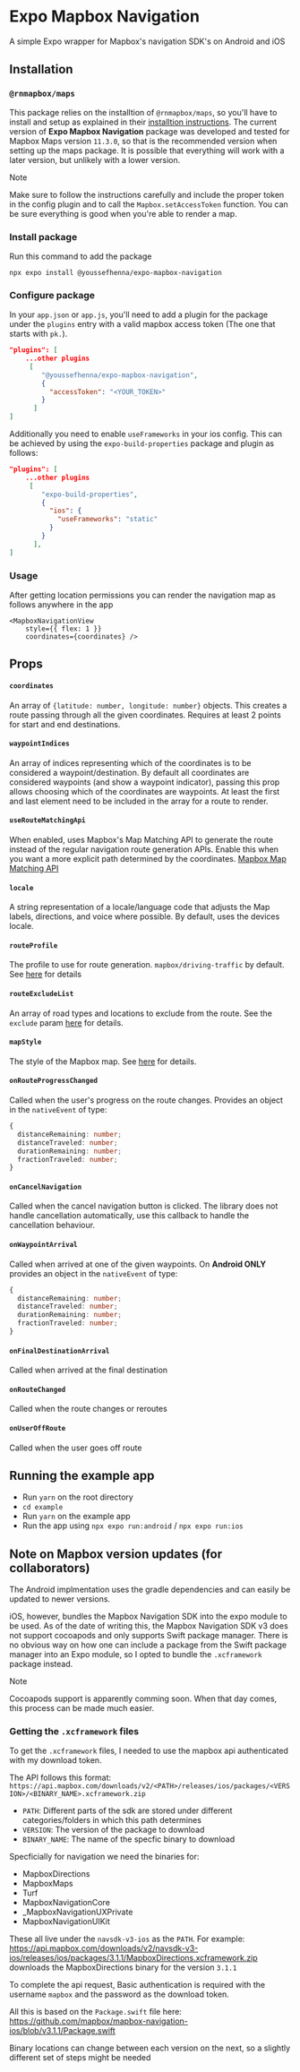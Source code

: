 # Expo Mapbox Navigation

A simple Expo wrapper for Mapbox's navigation SDK's on Android and iOS

## Installation

### `@rnmapbox/maps`

This package relies on the installtion of `@rnmapbox/maps`, so you'll have to install and setup as explained in their [installtion instructions](https://rnmapbox.github.io/docs/install). The current version of **Expo Mapbox Navigation** package was developed and tested for Mapbox Maps version `11.3.0`, so that is the recommended version when setting up the maps package. It is possible that everything will work with a later version, but unlikely with a lower version.

> [!NOTE]  
> Make sure to follow the instructions carefully and include the proper token in the config plugin and to call the `Mapbox.setAccessToken` function. You can be sure everything is good when you're able to render a map.

### Install package

Run this command to add the package

```
npx expo install @youssefhenna/expo-mapbox-navigation
```

### Configure package

In your `app.json` or `app.js`, you'll need to add a plugin for the package under the `plugins` entry with a valid mapbox access token (The one that starts with `pk.`).

```json
"plugins": [
    ...other plugins
     [
        "@youssefhenna/expo-mapbox-navigation",
        {
          "accessToken": "<YOUR_TOKEN>"
        }
      ]
]
```

Additionally you need to enable `useFrameworks` in your ios config. This can be achieved by using the `expo-build-properties` package and plugin as follows:

```json
"plugins": [
    ...other plugins
     [
        "expo-build-properties",
        {
          "ios": {
            "useFrameworks": "static"
          }
        }
      ],
]
```

### Usage

After getting location permissions you can render the navigation map as follows anywhere in the app

```
<MapboxNavigationView
    style={{ flex: 1 }}
    coordinates={coordinates} />
```

## Props

#### `coordinates`

An array of `{latitude: number, longitude: number}` objects. This creates a route passing through all the given coordinates. Requires at least 2 points for start and end destinations.

#### `waypointIndices`

An array of indices representing which of the coordinates is to be considered a waypoint/destination. By default all coordinates are considered waypoints (and show a waypoint indicator), passing this prop allows choosing which of the coordinates are waypoints. At least the first and last element need to be included in the array for a route to render.

#### `useRouteMatchingApi`

When enabled, uses Mapbox's Map Matching API to generate the route instead of the regular navigation route generation APIs. Enable this when you want a more explicit path determined by the coordinates. [Mapbox Map Matching API](https://docs.mapbox.com/api/navigation/map-matching/)

#### `locale`

A string representation of a locale/language code that adjusts the Map labels, directions, and voice where possible. By default, uses the devices locale.

#### `routeProfile`

The profile to use for route generation. `mapbox/driving-traffic` by default. See [here](https://docs.mapbox.com/api/navigation/directions/#routing-profiles) for details

#### `routeExcludeList`

An array of road types and locations to exclude from the route. See the `exclude` param [here](https://docs.mapbox.com/api/navigation/directions/#optional-parameters) for details.

#### `mapStyle`

The style of the Mapbox map. See [here](https://docs.mapbox.com/api/maps/styles/) for details.

#### `onRouteProgressChanged`

Called when the user's progress on the route changes.
Provides an object in the `nativeEvent` of type:

```ts
{
  distanceRemaining: number;
  distanceTraveled: number;
  durationRemaining: number;
  fractionTraveled: number;
}
```

#### `onCancelNavigation`

Called when the cancel navigation button is clicked. The library does not handle cancellation automatically, use this callback to handle the cancellation behaviour.

#### `onWaypointArrival`

Called when arrived at one of the given waypoints.
On **Android ONLY** provides an object in the `nativeEvent` of type:

```ts
{
  distanceRemaining: number;
  distanceTraveled: number;
  durationRemaining: number;
  fractionTraveled: number;
}
```

#### `onFinalDestinationArrival`

Called when arrived at the final destination

#### `onRouteChanged`

Called when the route changes or reroutes

#### `onUserOffRoute`

Called when the user goes off route

## Running the example app

- Run `yarn` on the root directory
- `cd example`
- Run `yarn` on the example app
- Run the app using `npx expo run:android` / `npx expo run:ios`

## Note on Mapbox version updates (for collaborators)

The Android implmentation uses the gradle dependencies and can easily be updated to newer versions.

iOS, however, bundles the Mapbox Navigation SDK into the expo module to be used. As of the date of writing this, the Mapbox Navigation SDK v3 does not support cocoapods and only supports Swift package manager. There is no obvious way on how one can include a package from the Swift package manager into an Expo module, so I opted to bundle the `.xcframework` package instead.

> [!NOTE]  
> Cocoapods support is apparently comming soon. When that day comes, this process can be made much easier.

### Getting the `.xcframework` files

To get the `.xcframework` files, I needed to use the mapbox api authenticated with my download token.

The API follows this format:
`https://api.mapbox.com/downloads/v2/<PATH>/releases/ios/packages/<VERSION>/<BINARY_NAME>.xcframework.zip`

- `PATH`: Different parts of the sdk are stored under different categories/folders in which this path determines
- `VERSION`: The version of the package to download
- `BINARY_NAME`: The name of the specfic binary to download

Specficially for navigation we need the binaries for:

- MapboxDirections
- MapboxMaps
- Turf
- MapboxNavigationCore
- \_MapboxNavigationUXPrivate
- MapboxNavigationUIKit

These all live under the `navsdk-v3-ios` as the `PATH`. For example:
https://api.mapbox.com/downloads/v2/navsdk-v3-ios/releases/ios/packages/3.1.1/MapboxDirections.xcframework.zip
downloads the MapboxDirections binary for the version `3.1.1`

To complete the api request, Basic authentication is required with the username `mapbox` and the password as the download token.

All this is based on the `Package.swift` file here: https://github.com/mapbox/mapbox-navigation-ios/blob/v3.1.1/Package.swift

Binary locations can change between each version on the next, so a slightly different set of steps might be needed
